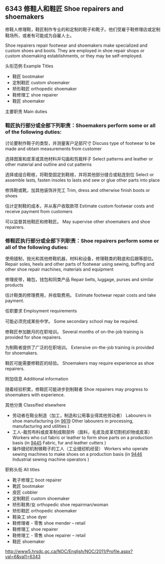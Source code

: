 ## 6343 修鞋人和鞋匠 Shoe repairers and shoemakers

修鞋人修理鞋，鞋匠制作专业的和定制的鞋子和靴子。他们受雇于鞋修理店或定制鞋场所，或者有可能成为自雇人士。

Shoe repairers repair footwear and shoemakers make specialized and custom shoes and boots. They are employed in shoe repair shops or custom shoemaking establishments, or they may be self-employed.

头衔范例 Example Titles

*	鞋匠	bootmaker
*	定制鞋匠	custom shoemaker
*	矫形鞋匠	orthopedic shoemaker
*	鞋修理工	shoe repairer
*	鞋匠	shoemaker

主要职责 Main duties

### 鞋匠执行部分或全部下列职责：Shoemakers perform some or all of the following duties:

讨论要制作鞋子的类型，并测量客户足部尺寸
Discuss type of footwear to be made and obtain measurements from customer

选择图案和皮革或其他材料并勾画和剪裁样子
Select patterns and leather or other material and outline and cut patterns

选择或组合鞋楦，将鞋垫固定到鞋楦，并将其他部分缝合或粘连到位
Select or assemble lasts, fasten insoles to lasts and sew or glue other parts into place

修饰鞋或靴，加其他装饰并完工
Trim, dress and otherwise finish boots or shoes

估计定制鞋的成本，并从客户收取款项
Estimate custom footwear costs and receive payment from customers

可以监督其他鞋匠和修鞋匠。
May supervise other shoemakers and shoe repairers.

### 修鞋匠执行部分或全部下列职责：Shoe repairers perform some or all of the following duties:

使用缝制，抛光和其他修鞋机器，材料和设备，修理鞋类的鞋底和后跟等部位。
Repair soles, heels and other parts of footwear using sewing, buffing and other shoe repair machines, materials and equipment

修理皮带，箱包，钱包和同类产品
Repair belts, luggage, purses and similar products

估计鞋类的修理费用，并收取费用。
Estimate footwear repair costs and take payment.

任职要求 Employment requirements

可能必须完成某些中学。
Some secondary school may be required.

修鞋匠参加数月的在职培训。
Several months of on-the-job training is provided for shoe repairers.

为制鞋者提供了广泛的在职培训。
Extensive on-the-job training is provided for shoemakers.

鞋匠可能需要修鞋匠的经验。
Shoemakers may require experience as shoe repairers.

附加信息 Additional information

随着经验积累，修鞋匠可能进步到制鞋者
Shoe repairers may progress to shoemakers with experience.

其他分类 Classified elsewhere

*	劳动者在鞋业制造（加工，制造和公用事业得其他劳动者）	Labourers in shoe manufacturing (in [9619](9619) Other labourers in processing, manufacturing and utilities )
*	工人-裁剪布料或皮革制成鞋部件（面料，毛皮及皮革切割机织物或皮革）	Workers who cut fabric or leather to form shoe parts on a production basis (in [9445](9445) Fabric, fur and leather cutters )
*	操作缝纫机制做鞋子的工人（工业缝纫机经营）	Workers who operate sewing machines to make shoes on a production basis (in [9446](9446) Industrial sewing machine operators )

职称头衔 All titles

*	靴子修理工	boot repairer
*	靴匠	bootmaker
*	皮匠	cobbler
*	定制鞋匠	custom shoemaker
*	矫形鞋男/女	orthopedic shoe repairman/woman
*	矫形鞋匠	orthopedic shoemaker
*	鞋染工	shoe dyer
*	鞋修理者 - 零售	shoe mender – retail
*	鞋修理工	shoe repairer
*	鞋修理工 - 零售	shoe repairer – retail
*	鞋匠	shoemaker

http://www5.hrsdc.gc.ca/NOC/English/NOC/2011/Profile.aspx?val=6&val1=6343